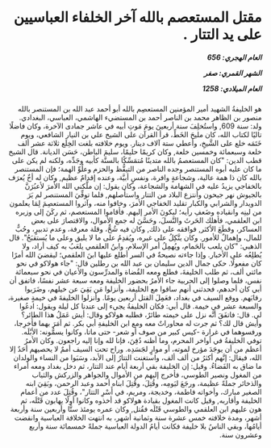 <h1 dir="rtl">مقتل المستعصم بالله آخر الخلفاء العباسيين على يد التتار .</h1>

<h5 dir="rtl">العام الهجري:  656

الشهر القمري: صفر

العام الميلادي: 1258</h5>

<p dir="rtl">هو الخليفةُ الشهيد أمير المؤمنين المستعصِم بالله أبو أحمد عبد الله بن المستنصر بالله منصور بن الظاهر محمد بن الناصر أحمد بن المستضيء الهاشمي، العباسي، البغدادي. ولد: سنة 609, واستُخلِفَ سنة أربعينَ يومَ مَوتِ أبيه في عاشر جمادى الآخرة، وكان فاضلًا تاليًا لكتاب الله، كان مليحَ الخَطِّ، قرأ القرآن على الشيخ علي بن النيار الشافعي، ويوم خَتَمَه خلع على الشَّيخِ، وأعطي ستة آلاف دينار. ويوم خلافته بلغت الخِلَع ثلاثة عشر ألف خلعة وسبعمائة وخمسين خلعة, وكان كريمًا حليمًا، سليمَ الباطن، حَسَن الديانة. قال الشيخ قطب الدين: "كان المستعصمُ بالله متدينًا مُتمَسِّكًا بالسنَّة كأبيه وجَدِّه، ولكنه لم يكن على ما كان عليه أبوه المستنصر وجده الناصر من التيقُّظ والحزم وعلُوِّ الهمة؛ فإن المستنصر بالله كان ذا همة عالية، وشجاعةٍ وافرة، ونفسٍ أبيَّة، وعنده إقدامٌ عظيم, وكان له أخٌ يُعرَف بالخفاجي يزيدُ عليه في الشهامة والشجاعة، وكان يقول: إن ملَّكني الله الأمرَ لأعبُرَنَّ بالجيوش نهر جيحون وأنتزع البلاد من التتار واستأصلهم, فلما توفِّيَ المستنصر لم يَرَ الدويدار والشرابي والكبار تقليد الخفاجي الأمرَ، وخافوا منه، وآثروا المستعصِمَ لِمَا يعلمون من لينِه وانقياده وضَعفِ رأيه؛ ليكونَ الأمر إليهم. فأقاموا المستعصم، ثم ركَنَ إلى وزيره ابن العلقمي، فأهلك الحَرثَ والنَّسلَ، وحَسَّنَ له جمع الأموال، والاقتصارَ على بعض العساكر، وقطَعَ الأكثر, فوافقه على ذلك, وكان فيه شُحٌّ، وقلة معرفة، وعدم تدبيرٍ، وحُبٌّ للمال، وإهمالٌ للأمور. وكان يتَّكِلُ على غيره، ويُقدِمُ على ما لا يليق وعلى ما يُستقبَحُ". قال الذهبي: "كان يلعب بالحَمام، ويُهمِلُ أمر الإسلام، وابنُ العلقمي يلعَبُ به كيف أراد، ولا يُطلِعُه على الأخبار. وإذا جاءته نصيحةٌ في السر أطلع عليها ابنَ العلقمي؛ ليقضيَ الله أمرًا كان مفعولًا. حكى جمال الدين سليمان بن عبد الله بن رطلين قال: "جاء هولاكو في نحو مائتي ألف، ثم طلب الخليفةَ، فطلع ومعه القُضاة والمدرِّسون والأعيان في نحو سبعمائة نفس، فلما وصلوا إلى الحربية جاء الأمرُ بحضور الخليفة ومعه سبعة عشر نفسًا، فاتفق أن أبي كان أحدهم، فحدثني أنهم ساقوا مع الخليفة، وأنزلوا مَن بَقِيَ عن خيلهم، وضَرَبوا رقابَهم. ووقع السيف في بغداد، فعَمِلَ القتل أربعين يومًا. وأنزلوا الخليفةَ في خيمةٍ صغيرة، والسبعة عشر في خيمة. قال أبي: فكان الخليفةُ يجيء إلى عندنا كل ليلة ويقول: ادعُوا لي. قال: فاتفَقَ أنَّه نزل على خيمته طائرٌ، فطلبه هولاكو وقال: أيش عَمَلُ هذا الطائر؟ وأيش قال لك؟ ثم جرت له محاوراتٌ معه ومع ابن الخليفةِ أبي بكر. ثم أمَرَ بهما فأُخرِجا، ورفسوهما في غرارة -كيس كبير من صوف أو شعر- حتى ماتا، وكانوا يسمُّونه: الأبْلَه. توفي الخليفةُ في أواخر المحرم، وما أظنه دُفِنَ، فإنا لله وإنا إليه راجعون. وكان الأمرُ أعظم من أن يوجَدَ مؤرخ لموته، أو موارٍ لجَسَدِه. وراح تحت السيف أممٌ لا يحصيهم أحَدٌ إلا الله، فيقال: إنَّهم أكثرُ من ألف ألف، واستغنت التتارُ إلى الأبد، وسَبَوا من النساء والولدان ما ضاق به الفَضاءُ. وقيل: إن الخليفة بقي أربعة أيام عند التتار، ثم دخل بغداد ومعه أمراء من المغول ونصير الطوسي، فأخرج إليهم من الأموال والجواهر والزركش والثياب والذخائر جملةً عظيمة، ورجَعَ ليَومِه، وقُتِلَ، وقُتِلَ ابناه أحمد وعبد الرحمن، وبَقِيَ ابنه الصغير مبارك، وأخواته فاطمة، وخديجة، ومريم، في أَسْرِ التتار"، وقُتِلَ عدد من أعمام الخليفة وأقاربه, وقيل كانت المغول بقيادة هولاكو قد أخذوه وكانوا أولًا يهابون قَتْلَه، ثم هون عليهم ابن العلقمي والطوسي قَتْلَه فقُتل, وكان عمره يومئذ ستًّا وأربعين سنة وأربعة أشهر، ومدة خلافته خمس عشرة سنة وثمانية أشهر، به انتهت الخلافة العباسية وانقضت أيامُها، وبقي الناسُ بلا خليفة فكانت أيامُ الدولة العباسية جملةً خمسمائة سنة وأربع وعشرون سنة.</p></br>
